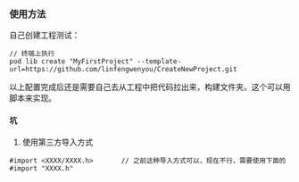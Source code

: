 ### 使用方法

自己创建工程测试：

```
// 终端上执行
pod lib create "MyFirstProject" --template-url=https://github.com/linfengwenyou/CreateNewProject.git
```



以上配置完成后还是需要自己去从工程中把代码拉出来，构建文件夹。这个可以用脚本来实现。



#### 坑

1. 使用第三方导入方式

```
#import <XXXX/XXXX.h>		// 之前这种导入方式可以，现在不行，需要使用下面的
#import "XXXX.h"
```

